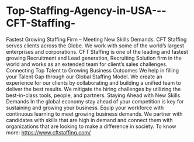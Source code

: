 # Top-Staffing-Agency-in-USA---CFT-Staffing-
Fastest Growing Staffing Firm – Meeting New Skills Demands. CFT Staffing serves clients across the Globe. We work with some of the world’s largest enterprises and corporations. CFT Staffing is one of the leading and fastest growing Recruitment and Lead generation, Recruiting Solution firm in the world and works as an extended team for client’s sales challenges.  Connecting Top Talent to Growing Business Outcomes We help in filling your Talent Gap through our Global Staffing Model. We create an experience for our clients by collaborating and building a unified team to deliver the best results. We mitigate the hiring challenges by utilizing the best-in-class tools, people, and partners.  Staying Ahead with New Skills Demands In the global economy stay ahead of your competition is key for sustaining and growing your business. Equip your workforce with continuous learning to meet growing business demands. We partner with candidates with skills that are high in demand and connect them with organizations that are looking to make a difference in society. To know more: https://www.cftstaffing.com/
